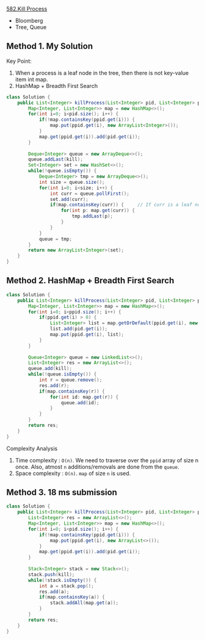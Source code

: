 [582.Kill Process](https://leetcode.com/problems/kill-process/)

* Bloomberg
* Tree, Queue


## Method 1. My Solution
Key Point:
1. When a process is a leaf node in the tree, then there is not key-value item int map.
2. HashMap + Breadth First Search

```java
class Solution {
    public List<Integer> killProcess(List<Integer> pid, List<Integer> ppid, int kill) {
        Map<Integer, List<Integer>> map = new HashMap<>();
        for(int i=0; i<pid.size(); i++) {
            if(!map.containsKey(ppid.get(i))) {
                map.put(ppid.get(i), new ArrayList<Integer>());
            }
            map.get(ppid.get(i)).add(pid.get(i));
        }
        
        Deque<Integer> queue = new ArrayDeque<>();
        queue.addLast(kill);
        Set<Integer> set = new HashSet<>();
        while(!queue.isEmpty()) {
            Deque<Integer> tmp = new ArrayDeque<>();
            int size = queue.size();
            for(int i=0; i<size; i++) {
                int curr = queue.pollFirst();
                set.add(curr);
                if(map.containsKey(curr)) {     // If curr is a leaf node, then there is no item.
                    for(int p: map.get(curr)) {
                        tmp.addLast(p);
                    }
                }
            }
            queue = tmp;
        }
        return new ArrayList<Integer>(set);
    }
}
```


## Method 2. HashMap + Breadth First Search
```java
class Solution {
    public List<Integer> killProcess(List<Integer> pid, List<Integer> ppid, int kill) {
        Map<Integer, List<Integer>> map = new HashMap<>();
        for(int i=0; i<ppid.size(); i++) {
            if(ppid.get(i) > 0) {
                List<Integer> list = map.getOrDefault(ppid.get(i), new ArrayList<Integer>());
                list.add(pid.get(i));
                map.put(ppid.get(i), list);
            }
        }
        
        Queue<Integer> queue = new LinkedList<>();
        List<Integer> res = new ArrayList<>();
        queue.add(kill);
        while(!queue.isEmpty()) {
            int r = queue.remove();
            res.add(r);
            if(map.containsKey(r)) {
                for(int id: map.get(r)) {
                    queue.add(id);
                }
            }
        }
        return res;
    }
}
```
Complexity Analysis
1. Time complexity : `O(n)`. We need to traverse over the `ppid` array of size n once. Also, 
   atmost `n` additions/removals are done from the `queue`.
2. Space complexity : `O(n)`. `map` of size `n` is used.


## Method 3. 18 ms submission
```java
class Solution {
    public List<Integer> killProcess(List<Integer> pid, List<Integer> ppid, int kill) {
        List<Integer> res = new ArrayList<>();
        Map<Integer, List<Integer>> map = new HashMap<>();
        for(int i=0; i<pid.size(); i++) {
            if(!map.containsKey(ppid.get(i))) {
                map.put(ppid.get(i), new ArrayList<>());
            }
            map.get(ppid.get(i)).add(pid.get(i));
        }
        
        Stack<Integer> stack = new Stack<>();
        stack.push(kill);
        while(!stack.isEmpty()) {
            int a = stack.pop();
            res.add(a);
            if(map.containsKey(a)) {
                stack.addAll(map.get(a));
            }
        }
        return res;
    }
}
```